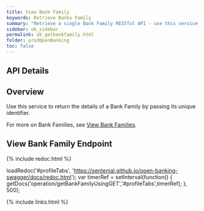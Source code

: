 ```yaml
---
title: View Bank Family
keywords: Retrieve Banks Family
summary: "Retrieve a single Bank Family RESTful API - use this service to retrieve details of a single Bank Family"
sidebar: ob_sidebar
permalink: ob_getbankfamily.html
folder: prodOpenBanking
toc: false
---
```


## API Details

## Overview
Use this service to return the details of a Bank Family by passing its unique identifier.

For more on Bank Families, see [View Bank Families](ob_getbankfamilies.html).

## View Bank Family Endpoint

<ul id="profileTabs" class="nav nav-tabs">


</ul>

 {% include redoc.html %}

loadRedoc('#profileTabs', 'https://sentenial.github.io/open-banking-swagger/docs/redoc.html');
var timerRef = setInterval(function() { getDocs('operation/getBankFamilyUsingGET','#profileTabs',timerRef); }, 500);


</script>


<div id="mydiv"></div>


</div>



</div>


{% include links.html %}
